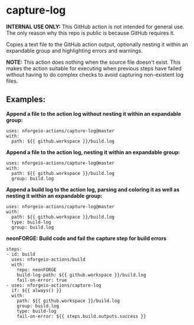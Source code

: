 # capture-log

**INTERNAL USE ONLY:** This GitHub action is not intended for general use.  The only reason why this repo is public is because GitHub requires it.

Copies a text file to the GitHub action output, optionally nesting it within an expandable group and highlighting errors and warnings.

**NOTE:** This action does nothing when the source file doesn't exist.  This makes the action suitable for executing when previous steps have failed without having to do complex checks to avoid capturing non-existent log files.

## Examples:

**Append a file to the action log without nesting it within an expandable group:**
```
uses: nforgeio-actions/capture-log@master
with:
  path: ${{ github.workspace }}/build.log
```

**Append a file to the action log, nesting it within an expandable group:**
```
uses: nforgeio-actions/capture-log@master
with:
  path: ${{ github.workspace }}/build.log
  group: build.log
```

**Append a build log to the action log, parsing and coloring it as well as nesting it within an expandable group:**
```
uses: nforgeio-actions/capture-log@master
with:
  path: ${{ github.workspace }}/build.log
  type: build-log
  group: build.log
```

**neonFORGE: Build code and fail the capture step for build errors**

```
steps:
- id: build
  uses: nforgeio-actions/build
  with:
    repo: neonFORGE
    build-log-path: ${{ github.workspace }}/build.log
    fail-on-error: true
- uses: nforgeio-actions/capture-log
  if: ${{ always() }}
  with:
    path: ${{ github.workspace }}/build.log
    group: build.log
    type: build-log
    fail-on-error: ${{ steps.build.outputs.success }}
```
